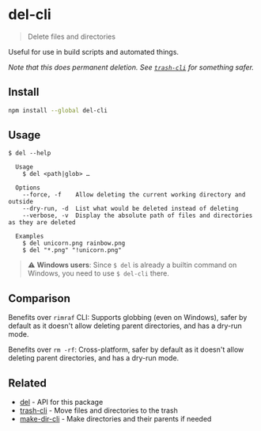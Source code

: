 # del-cli

> Delete files and directories

Useful for use in build scripts and automated things.

*Note that this does permanent deletion. See [`trash-cli`](https://github.com/sindresorhus/trash-cli) for something safer.*

## Install

```sh
npm install --global del-cli
```

## Usage

```
$ del --help

  Usage
    $ del <path|glob> …

  Options
    --force, -f    Allow deleting the current working directory and outside
    --dry-run, -d  List what would be deleted instead of deleting
    --verbose, -v  Display the absolute path of files and directories as they are deleted

  Examples
    $ del unicorn.png rainbow.png
    $ del "*.png" "!unicorn.png"
```

> :warning: **Windows users**: Since `$ del` is already a builtin command on Windows, you need to use `$ del-cli` there.

## Comparison

Benefits over `rimraf` CLI: Supports globbing (even on Windows), safer by default as it doesn't allow deleting parent directories, and has a dry-run mode.

Benefits over `rm -rf`: Cross-platform, safer by default as it doesn't allow deleting parent directories, and has a dry-run mode.

## Related

- [del](https://github.com/sindresorhus/del) - API for this package
- [trash-cli](https://github.com/sindresorhus/trash-cli) - Move files and directories to the trash
- [make-dir-cli](https://github.com/sindresorhus/make-dir-cli) - Make directories and their parents if needed
